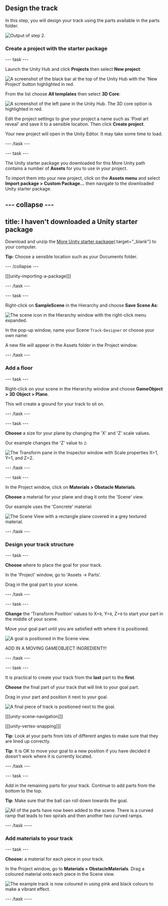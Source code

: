 ## Design the track

In this step, you will design your track using the parts available in the parts folder.  

![Output of step 2.](images/output2.png)

### Create a project with the starter package

--- task ---

Launch the Unity Hub and click **Projects** then select **New project**:

![A screenshot of the black bar at the top of the Unity Hub with the 'New Project' button highlighted in red.](images/new-project.png)

From the list choose **All templates** then select **3D Core**:

![A screenshot of the left pane in the Unity Hub. The 3D core option is highlighted in red.](images/3D-core.png)

Edit the project settings to give your project a name such as 'Pixel art reveal' and save it to a sensible location. Then click **Create project**.

Your new project will open in the Unity Editor. It may take some time to load.

--- /task ---

--- task ---

The Unity starter package you downloaded for this More Unity path contains a number of **Assets** for you to use in your project.

To import them into your new project, click on the **Assets menu** and select **Import package > Custom Package…** then navigate to the downloaded Unity starter package.

--- collapse ---
---
title: I haven't downloaded a Unity starter package
---

Download and unzip the [More Unity starter package](https://rpf.io/p/en/rainbow-run-go){:target="_blank"} to your computer. 

**Tip:** Choose a sensible location such as your Documents folder. 

--- /collapse ---

[[[unity-importing-a-package]]]

--- /task ---

--- task ---

Right-click on **SampleScene** in the Hierarchy and choose **Save Scene As**: 

![The scene icon in the Hierarchy window with the right-click menu expanded.](images/right-click-scene.png)

In the pop-up window, name your Scene `Track-Designer` or choose your own name:

A new file will appear in the Assets folder in the Project window.

--- /task ---

### Add a floor

--- task ---

Right-click on your scene in the Hierarchy window and choose **GameObject > 3D Object > Plane**.

This will create a ground for your track to sit on.

--- /task ---

--- task ---

**Choose** a size for your plane by changing the 'X' and 'Z' scale values.

Our example changes the 'Z' value to `2`:

![The Transform pane in the Inspector window with Scale properties X=1, Y=1, and Z=2.](images/plane-transform.png)

--- /task ---

--- task ---

In the Project window, click on **Materials > Obstacle Materials**.

**Choose** a material for your plane and drag it onto the 'Scene' view. 

Our example uses the 'Concrete' material:

![The Scene View with a rectangle plane covered in a grey textured material.](images/concrete-plane.png)

--- /task ---

### Design your track structure

--- task ---

**Choose** where to place the goal for your track. 

In the 'Project' window, go to 'Assets -> Parts'.

Drag in the goal part to your scene. 

--- /task ---

--- task ---

**Change** the 'Transform Position' values to X=`0`, Y=`0`, Z=`0` to start your part in the middle of your scene. 

Move your goal part until you are satisfied with where it is positioned. 

![A goal is positioned in the Scene view.](images/goal-position.png)

ADD IN A MOVING GAMEOBJECT INGREDIENT!!!

--- /task ---

--- task ---

It is practical to create your track from the **last** part to the **first**. 

**Choose** the final part of your track that will link to your goal part. 

Drag in your part and position it next to your goal. 

![A final piece of track is positioned next to the goal.](images/final-part.png)

[[[unity-scene-navigation]]]

[[[unity-vertex-snapping]]]

**Tip**: Look at your parts from lots of different angles to make sure that they are lined up correctly.

**Tip**: It is OK to move your goal to a new position if you have decided it doesn't work where it is currently located.

--- /task ---

--- task ---

Add in the remaining parts for your track. Continue to add parts from the bottom to the top.

**Tip**: Make sure that the ball can roll down towards the goal.

![All of the parts have now been added to the scene. There is a curved ramp that leads to two spirals and then another two curved ramps.](images/all-parts.png)

--- /task ----

### Add materials to your track

--- task ---

**Choose:** a material for each piece in your track. 

In the Project window, go to **Materials > ObstacleMaterials**. Drag a coloured material onto each piece in the Scene view.   

![The example track is now coloured in using pink and black colours to make a vibrant effect.](images/track-materials.png)

--- /task ----



